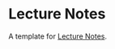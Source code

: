 # Lecture Notes

A template for [Lecture Notes](https://thefundamentaltheor3m.github.io/TopologyNotes/main.pdf).
